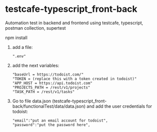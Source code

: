 # testcafe-typescript_front-back
Automation test in backend and frontend using testcafe, typescript, postman collection, supertest


npm install

1. add a file:

       ".env"

2. add the next variables:

       "baseUrl = https://todoist.com/"
       "TOKEN = (replace this with a token created in todoist)"
       "APP_HOST = https://api.todoist.com"
       "PROJECTS_PATH = /rest/v1/projects"
       "TASK_PATH = /rest/v1/tasks"

3. Go to file data.json (testcafe-typescript_front-back/functionalTest/data/data.json) and add the user credentials for todoist:

       "email":"put an email account for todoist",
       "password":"put the password here",


   



